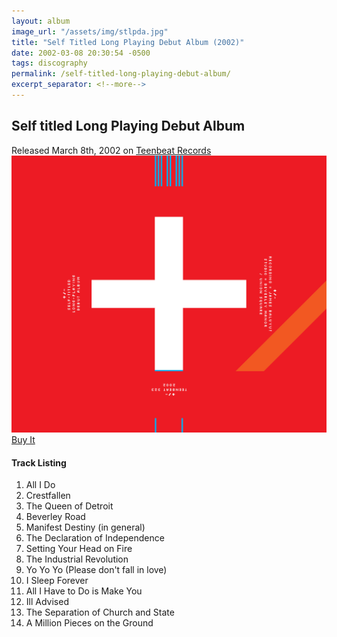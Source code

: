 ```yaml
---
layout: album
image_url: "/assets/img/stlpda.jpg"
title: "Self Titled Long Playing Debut Album (2002)"
date: 2002-03-08 20:30:54 -0500
tags: discography
permalink: /self-titled-long-playing-debut-album/
excerpt_separator: <!--more-->
---
```


<!--more-->

## Self titled Long Playing Debut Album

<div id="release-info">
    Released March 8th, 2002 on <a href="https://www.teenbeatrecords.com/items/323.html">Teenbeat Records</a>
</div>

<div id="container">
    <div id="artwork">
        <a href="/assets/img/stlpda-alt.jpg" alt="Full res version"><img src="/assets/img/stlpda-alt.jpg"/></a>
        <div id="buy-album-btn">
            <div class="button-sm">
                <a href="/store/#self-titled-long-playing-debut-album-cd">Buy It</a>
            </div>
        </div>
    </div>
    <div id="tracklist">
        <h4>Track Listing</h4>
        <ol>
            <li>All I Do</li>
            <li>Crestfallen</li>
            <li>The Queen of Detroit</li>
            <li>Beverley Road</li>
            <li>Manifest Destiny (in general)</li>
            <li>The Declaration of Independence</li>
            <li>Setting Your Head on Fire</li>
            <li>The Industrial Revolution</li>
            <li>Yo Yo Yo (Please don't fall in love)</li>
            <li>I Sleep Forever</li>
            <li>All I Have to Do is Make You</li>
            <li>Ill Advised</li>
            <li>The Separation of Church and State</li>
            <li>A Million Pieces on the Ground</li>
        </ol>
    </div>
</div>
